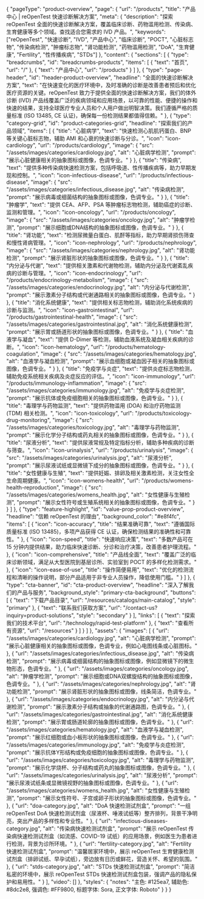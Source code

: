 {
  "pageType": "product-overview",
  "page": {
    "url": "/products",
    "title": "产品中心 | reOpenTest 快速诊断解决方案",
    "meta": {
      "description": "探索 reOpenTest 全面的快速诊断解决方案，覆盖临床诊断、药物滥用检测、传染病、生育健康等多个领域。查找适合您需求的 IVD 产品。",
      "keywords": ["reOpenTest", "快速诊断", "IVD", "产品中心", "临床诊断", "POCT", "心脏标志物", "传染病检测", "肿瘤标志物", "肾功能检测", "药物滥用检测", "DoA", "生育健康", "Fertility", "性传播疾病", "STDs"]
    },
    "content": {
      "sections": [
        {
          "type": "breadcrumbs",
          "id": "breadcrumbs-products",
          "items": [
            { "text": "首页", "url": "/" },
            { "text": "产品中心", "url": "/products" }
          ]
        },
        {
          "type": "page-header",
          "id": "header-product-overview",
          "headline": "全面的快速诊断解决方案",
          "text": "在快速变化的医疗环境中，及时准确的诊断是改善患者预后和优化医疗资源的关键。reOpenTest 致力于提供全面的快速诊断解决方案，我们的体外诊断 (IVD) 产品线覆盖广泛的疾病领域和应用场景，以可靠的性能、便捷的操作和快速的结果，支持全球医疗专业人员和个人用户做出明智决策。我们遵循严格的质量标准 (ISO 13485, CE 认证)，确保每一份检测结果都值得信赖。"
        },
        {
          "type": "category-grid",
          "id": "product-categories-grid",
          "headline": "探索我们的产品领域",
          "items": [
            {
              "title": "心脏病学",
              "text": "快速检测心肌肌钙蛋白、BNP 等关键心脏标志物，辅助 AMI 和心衰的快速诊断与分诊。",
              "icon": "icon-cardiology",
              "url": "/products/cardiology",
              "image": {
                "src": "/assets/images/categories/cardiology.jpg",
                "alt": "心脏病学检测",
                "prompt": "展示心脏健康相关的抽象图标或图像，色调专业。"
              }
            },
            {
              "title": "传染病",
              "text": "提供多种传染病快速检测方案，包括呼吸道、性传播疾病等，助力早期发现和控制。",
              "icon": "icon-infectious-disease",
              "url": "/products/infectious-disease",
               "image": {
                "src": "/assets/images/categories/infectious_disease.jpg",
                "alt": "传染病检测",
                "prompt": "展示病毒或细菌结构的抽象图标或图像，色调专业。"
              }
            },
            {
              "title": "肿瘤学",
              "text": "提供 CEA、AFP、PSA 等肿瘤标志物检测，辅助癌症的诊断、监测和管理。",
              "icon": "icon-oncology",
              "url": "/products/oncology",
               "image": {
                "src": "/assets/images/categories/oncology.jpg",
                "alt": "肿瘤学检测",
                "prompt": "展示细胞或DNA结构的抽象图标或图像，色调专业。"
              }
            },
            {
              "title": "肾功能",
              "text": "检测尿微量白蛋白、肌酐等指标，助力早期肾损伤筛查和慢性肾病管理。",
              "icon": "icon-nephrology",
              "url": "/products/nephrology",
               "image": {
                "src": "/assets/images/categories/nephrology.jpg",
                "alt": "肾功能检测",
                "prompt": "展示肾脏形状的抽象图标或图像，色调专业。"
              }
            },
             {
              "title": "内分泌与代谢",
              "text": "提供相关激素和代谢物检测，辅助内分泌及代谢紊乱疾病的诊断与管理。",
              "icon": "icon-endocrinology",
              "url": "/products/endocrinology-metabolism",
               "image": {
                "src": "/assets/images/categories/endocrinology.jpg",
                "alt": "内分泌与代谢检测",
                "prompt": "展示激素分子结构或代谢通路相关的抽象图标或图像，色调专业。"
              }
            },
             {
              "title": "消化系统健康",
              "text": "提供相关标志物检测，辅助消化系统疾病的诊断与监测。",
              "icon": "icon-gastrointestinal",
              "url": "/products/gastrointestinal-health",
               "image": {
                "src": "/assets/images/categories/gastrointestinal.jpg",
                "alt": "消化系统健康检测",
                "prompt": "展示胃或肠道形状的抽象图标或图像，色调专业。"
              }
            },
             {
              "title": "血液学与凝血",
              "text": "提供 D-Dimer 等检测，辅助血液系统及凝血相关疾病的诊断。",
              "icon": "icon-hematology",
              "url": "/products/hematology-coagulation",
               "image": {
                "src": "/assets/images/categories/hematology.jpg",
                "alt": "血液学与凝血检测",
                "prompt": "展示血细胞或凝血因子相关的抽象图标或图像，色调专业。"
              }
            },
             {
              "title": "免疫学与炎症",
              "text": "提供炎症标志物检测，辅助免疫系统相关疾病及炎症反应的评估。",
              "icon": "icon-immunology",
              "url": "/products/immunology-inflammation",
               "image": {
                "src": "/assets/images/categories/immunology.jpg",
                "alt": "免疫学与炎症检测",
                "prompt": "展示抗体或免疫细胞相关的抽象图标或图像，色调专业。"
              }
            },
             {
              "title": "毒理学与药物监测",
              "text": "提供药物滥用 (DOA) 和治疗药物监测 (TDM) 相关检测。",
              "icon": "icon-toxicology",
              "url": "/products/toxicology-drug-monitoring",
               "image": {
                "src": "/assets/images/categories/toxicology.jpg",
                "alt": "毒理学与药物监测",
                "prompt": "展示化学分子结构或药丸相关的抽象图标或图像，色调专业。"
              }
            },
             {
              "title": "尿液分析",
              "text": "提供尿液常规及特定指标分析，辅助多种疾病的诊断与筛查。",
              "icon": "icon-urinalysis",
              "url": "/products/urinalysis",
               "image": {
                "src": "/assets/images/categories/urinalysis.jpg",
                "alt": "尿液分析",
                "prompt": "展示尿液试纸或显微镜下成分的抽象图标或图像，色调专业。"
              }
            },
             {
              "title": "女性健康与生殖",
              "text": "提供妊娠、排卵及相关激素检测，关注女性全生命周期健康。",
              "icon": "icon-womens-health",
              "url": "/products/womens-health-reproduction",
               "image": {
                "src": "/assets/images/categories/womens_health.jpg",
                "alt": "女性健康与生殖检测",
                "prompt": "展示女性符号或生殖系统相关的抽象图标或图像，色调专业。"
              }
            }
          ]
        },
        {
          "type": "feature-highlight",
          "id": "value-prop-product-overview",
          "headline": "信赖 reOpenTest 的理由",
          "background_color": "#e8f4fc",
          "items": [
            {
              "icon": "icon-accuracy",
              "title": "结果准确可靠",
              "text": "遵循国际质量标准 (ISO 13485)，多项产品获得 CE 认证，确保检测结果的准确性和可靠性。"
            },
            {
              "icon": "icon-speed",
              "title": "快速响应决策",
              "text": "多数产品可在 15 分钟内提供结果，助力临床快速诊断、分诊和治疗决策，改善患者护理流程。"
            },
            {
              "icon": "icon-comprehensive",
              "title": "产品线全面",
              "text": "覆盖广泛的临床诊断领域，满足从大型医院到基层诊所、实验室到 POCT 的多样化检测需求。"
            },
             {
              "icon": "icon-ease-of-use",
              "title": "操作简便易用",
              "text": "优化的检测流程和清晰的操作说明，部分产品适用于非专业人员操作，降低使用门槛。"
            }
          ]
        },
        {
          "type": "cta-banner",
          "id": "cta-product-overview",
          "headline": "深入了解我们的产品与服务",
          "background_style": "primary-cta-background",
          "buttons": [
            { "text": "下载产品目录", "url": "/resources/catalogs/main-catalog", "style": "primary" },
            { "text": "联系我们获取方案", "url": "/contact-us?inquiry=product-solutions", "style": "secondary" }
          ],
           "links": [
             { "text": "探索我们的技术平台", "url": "/technology/rapid-test-platform" },
             { "text": "查看所有资源", "url": "/resources" }
          ]
        }
      ]
    },
    "assets": {
      "images": [
         { "url": "/assets/images/categories/cardiology.jpg", "alt": "心脏病学检测", "prompt": "展示心脏健康相关的抽象图标或图像，色调专业，例如心电图线条或心脏图标。" },
         { "url": "/assets/images/categories/infectious_disease.jpg", "alt": "传染病检测", "prompt": "展示病毒或细菌结构的抽象图标或图像，例如显微镜下的微生物形态，色调专业。" },
         { "url": "/assets/images/categories/oncology.jpg", "alt": "肿瘤学检测", "prompt": "展示细胞或DNA双螺旋结构的抽象图标或图像，色调专业。" },
         { "url": "/assets/images/categories/nephrology.jpg", "alt": "肾功能检测", "prompt": "展示肾脏形状的抽象图标或图像，线条简洁，色调专业。" },
         { "url": "/assets/images/categories/endocrinology.jpg", "alt": "内分泌与代谢检测", "prompt": "展示激素分子结构或抽象的代谢通路图，色调专业。" },
         { "url": "/assets/images/categories/gastrointestinal.jpg", "alt": "消化系统健康检测", "prompt": "展示胃或肠道轮廓的抽象图标或图像，色调专业。" },
         { "url": "/assets/images/categories/hematology.jpg", "alt": "血液学与凝血检测", "prompt": "展示红细胞或血小板形状的抽象图标或图像，色调专业。" },
         { "url": "/assets/images/categories/immunology.jpg", "alt": "免疫学与炎症检测", "prompt": "展示抗体Y形结构或免疫细胞的抽象图标或图像，色调专业。" },
         { "url": "/assets/images/categories/toxicology.jpg", "alt": "毒理学与药物监测", "prompt": "展示化学烧杯、分子结构或药丸的抽象图标或图像，色调专业。" },
         { "url": "/assets/images/categories/urinalysis.jpg", "alt": "尿液分析", "prompt": "展示尿液试纸条或显微镜视野的抽象图标或图像，色调专业。" },
         { "url": "/assets/images/categories/womens_health.jpg", "alt": "女性健康与生殖检测", "prompt": "展示女性符号、子宫或卵子形状的抽象图标或图像，色调专业。" },
         { "url": "doa-category.jpg", "alt": "DoA 快速检测试剂盒", "prompt": "一组 reOpenTest DoA 快速检测试剂盒（尿液杯、唾液试纸等）整齐排列，背景干净明亮，突出产品的多样性和专业性。" },
         { "url": "infectious-diseases-category.jpg", "alt": "传染病快速检测试剂盒", "prompt": "展示 reOpenTest 传染病快速检测试剂盒（如流感、COVID-19 试纸）的应用场景，例如医生为患者进行检测，背景为诊所环境。" },
         { "url": "fertility-category.jpg", "alt": "Fertility 快速检测试剂盒", "prompt": "温馨居家环境中，展示 reOpenTest 生育健康检测试剂盒（排卵试纸、早孕试纸），旁边放有日历或鲜花，营造关怀、希望的氛围。" },
         { "url": "stds-category.jpg", "alt": "STDs 快速检测试剂盒", "prompt": "简洁私密的环境中，展示 reOpenTest STDs 快速检测试剂盒包装，强调产品的隐私保护和易用性。" }
      ],
      "video": []
    },
    "styles": {
      "notes": "主色: #125ea7, 辅助色: #8dc2e8, 强调色: #FF9800, 标题字体: Sora, 正文字体: Roboto"
    }
  }
}
